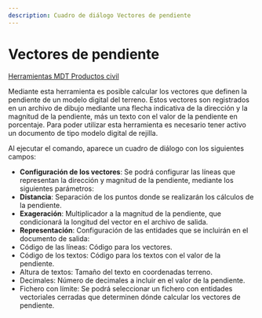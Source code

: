 ```yaml
---
description: Cuadro de diálogo Vectores de pendiente
---
```


# Vectores de pendiente

[Herramientas MDT Productos civil](../fichas-de-herramientas/ficha-de-herramientas-mdt/productos-civil.md)

Mediante esta herramienta es posible calcular los vectores que definen la pendiente de un modelo digital del terreno. Estos vectores son registrados en un archivo de dibujo mediante una flecha indicativa de la dirección y la magnitud de la pendiente, más un texto con el valor de la pendiente en porcentaje. Para poder utilizar esta herramienta es necesario tener activo un documento de tipo modelo digital de rejilla.

Al ejecutar el comando, aparece un cuadro de diálogo con los siguientes campos:

* **Configuración de los vectores**: Se podrá configurar las líneas que representan la dirección y magnitud de la pendiente, mediante los siguientes parámetros:
* **Distancia**: Separación de los puntos donde se realizarán los cálculos de la pendiente.
* **Exageración**: Multiplicador a la magnitud de la pendiente, que condicionará la longitud del vector en el archivo de salida.
* **Representación**: Configuración de las entidades que se incluirán en el documento de salida:
* Código de las líneas: Código para los vectores.
* Código de los textos: Código para los textos con el valor de la pendiente.
* Altura de textos: Tamaño del texto en coordenadas terreno.
* Decimales: Número de decimales a incluir en el valor de la pendiente.
* Fichero con límite: Se podrá seleccionar un fichero con entidades vectoriales cerradas que determinen dónde calcular los vectores de pendiente.


